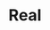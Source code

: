 ---
pid: LS34
title: Real
location_transcription: Next to all statues
zipcode: '19130'
outside_phl: 
neighborhood: Art Museum,Francisville
age: '54'
age_range: 50-59
instagram: 
image_file_name: LS_34.jpg
proposal_transcription: Next to, Rizzo and other distasteful statues their should
  be a kiosk computer behind plexy glass to state ones different beliefs. Should not
  take down Rizzo but people should be able to voice their objections. Do not distroy
  history like the Christians did to the ancient greeks & Romans & Egyptians
topic: Figure,History,Philadelphia
topic_summary: 0, 0, 0
type: Digital
keywords_other: 
credit: Maria Kousombos
image_labels: 
twitter: 
facebook: 
permalink: "/monuments/ls34/"
layout: item-page
---